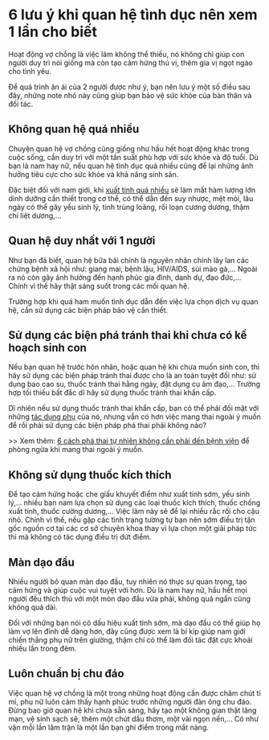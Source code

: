 <h1>6 lưu ý khi quan hệ tình dục nên xem 1 lần cho biết</h1>
<p>Hoạt động vợ chồng là việc làm không thể thiếu, nó không chỉ giúp con người duy trì nòi giống mà còn tạo cảm hứng thú vị, thêm gia vị ngọt ngào cho tình yêu.</p>
<p>Để quá trình ân ái của 2 người được như ý, bạn nên lưu ý một số điều sau đây, những note nhỏ này cũng giúp bạn bảo vệ sức khỏe của bản thân và đối tác.</p>
<h2>Không quan hệ quá nhiều</h2>
<p>Chuyện quan hệ vợ chồng cũng giống như hầu hết hoạt động khác trong cuộc sống, cần duy trì với một tần suất phù hợp với sức khỏe và độ tuổi. Dù bạn là nam hay nữ, nếu quan hệ tình dục quá nhiều cũng để lại những ảnh hưởng tiêu cực cho sức khỏe và khả năng sinh sản.</p>
<p>Đặc biệt đối với nam giới, khi <a href="http://dakhoatrungtruc.vn/xuat-tinh-nhieu-lan-co-sao-khong.html">xuất tinh quá nhiều</a> sẽ làm mất hàm lượng lớn dinh dưỡng cần thiết trong cơ thể, có thể dẫn đến suy nhược, mệt mỏi, lâu ngày có thể gây yếu sinh lý, tinh trùng loãng, rối loạn cương dương, thậm chí liệt dương,...</p>
<h2>Quan hệ duy nhất với 1 người</h2>
<p>Như bạn đã biết, quan hệ bữa bãi chính là nguyên nhân chính lây lan các chứng bệnh xã hội như: giang mai, bệnh lậu, HIV/AIDS, sùi mào gà,... Ngoài ra nó còn gây ảnh hưởng đến hạnh phúc gia đình, danh dự, đạo đức,... Chính vì thế hãy thật sáng suốt trong các mối quan hệ.</p>
<p>Trường hợp khi quá ham muốn tình dục dẫn đến việc lựa chọn dịch vụ quan hệ, cần sử dụng các biện pháp bảo vệ cần thiết.</p>
<h2>Sử dụng các biện phá tránh thai khi chưa có kế hoạch sinh con</h2>
<p>Nếu bạn quan hệ trước hôn nhân, hoặc quan hệ khi chưa muốn sinh con, thì hãy sử dụng các biện pháp tránh thai được cho là an toàn tuyệt đối như: sử dụng bao cao su, thuốc tránh thai hằng ngày, đặt dụng cụ âm đạo,... Trường hợp tối thiếu bất đắc dĩ hãy sử dụng thuốc tránh thai khẩn cấp.</p>
<p>Dĩ nhiên nếu sử dụng thuốc tránh thai khẩn cấp, bạn có thể phải đối mặt với những <a href="http://dakhoatrungtruc.vn/9-tac-dung-phu-cua-thuoc-tranh-thai-khan-cap.html">tác dụng phụ</a> của nó, nhưng vẫn có hơn việc mang thai ngoài ý muốn để rồi phải sử dụng các biện pháp phá thai phải không nào?</p>
<p>>> Xem thêm: <a href="http://dakhoatrungtruc.vn/6-cach-pha-thai-tu-nhien-khong-can-den-benh-vien.html">6 cách phá thai tự nhiên không cần phải đến bệnh viện</a> để phòng ngừa khi mang thai ngoài ý muốn.</p>
<h2>Không sử dụng thuốc kích thích</h2>
<p>Để tạo cảm hứng hoặc che giấu khuyết điểm như xuất tinh sớm, yếu sinh lý,... nhiều bạn nam lựa chọn sử dụng các loại thuốc kích thích, thuốc chống xuất tính, thuốc cường dương,... Việc làm này sẽ để lại nhiều rắc rối cho cậu nhỏ. Chính vì thế, nếu gặp các tình trạng tường tự bạn nên sớm điều trị tận gốc nguồn cơ tại các cơ sở chuyên khoa thay vì lựa chọn một giải pháp tức thì mà không có tác dụng điều trị dứt điểm.</p>
<h2>Màn dạo đầu</h2>
<p>Nhiều người bỏ quan màn dạo đầu, tuy nhiên nó thực sự quan trọng, tạo cảm hứng và giúp cuộc vui tuyệt vời hơn. Dù là nam hay nữ, hầu hết mọi người đều thích thú với một mòn dạo đầu vừa phải, không quá ngắn cũng không quá dài.</p>
<p>Đối với những bạn nói có dấu hiệu xuất tinh sớm, mà dạo đầu có thể giúp họ làm vợ lên đỉnh dễ dàng hơn, đây cũng được xem là bí kíp giúp nam giới chiến thắng phụ nữ trên giường, thậm chí có thể làm đối tác đặt cực khoái nhiều lần trong đêm.</p>
<h2>Luôn chuẩn bị chu đáo</h2>
<p>Việc quan hệ vợ chồng là một trong những hoạt động cần được chăm chút tỉ mỉ, phụ nữ luôn cảm thấy hạnh phúc trước những người đàn ông chu đáo. Đừng bao giờ quan hệ khi chưa sẵn sàng, hãy tạo một không gian thật lãng mạn, vệ sinh sạch sẽ, thêm một chút dầu thơm, một vài ngọn nến,... Có như vận mỗi lần lâm trận là một lần bạn ghi điểm trong mắt nàng.</p>
